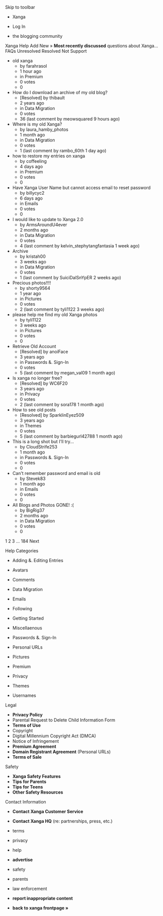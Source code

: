 Skip to toolbar

*   Xanga

*   Log In

*   the blogging community

Xanga Help Add New » **Most recently discussed** questions about Xanga… FAQs Unresolved Resolved Not Support

*   old xanga
    *   by farahrasol
    *   1 hour ago
    *   in Premium
    *   0 votes
    *   0
*   How do I download an archive of my old blog?
    *   \[Resolved\] by thibault
    *   2 years ago
    *   in Data Migration
    *   0 votes
    *   36 (last comment by meowsquared 9 hours ago)
*   Where is my old Xanga?
    *   by laura\_hamby\_photos
    *   1 month ago
    *   in Data Migration
    *   0 votes
    *   1 (last comment by rambo\_60th 1 day ago)
*   how to restore my entries on xanga
    *   by coffeeling
    *   4 days ago
    *   in Premium
    *   0 votes
    *   0
*   Have Xanga User Name but cannot access email to reset password
    *   by billycyc2
    *   6 days ago
    *   in Emails
    *   0 votes
    *   0
*   I would like to update to Xanga 2.0
    *   by ArmsAroundU4ever
    *   2 months ago
    *   in Data Migration
    *   0 votes
    *   4 (last comment by kelvin\_stephytangfantasia 1 week ago)
*   Archive
    *   by kristah00
    *   3 weeks ago
    *   in Data Migration
    *   0 votes
    *   1 (last comment by SuiciDalSnYpER 2 weeks ago)
*   Precious photos!!!!
    *   by shorty9564
    *   1 year ago
    *   in Pictures
    *   0 votes
    *   2 (last comment by tyli1122 3 weeks ago)
*   please help me find my old Xanga photos
    *   by tyli1122
    *   3 weeks ago
    *   in Pictures
    *   0 votes
    *   0
*   Retrieve Old Account
    *   \[Resolved\] by anoiFace
    *   3 years ago
    *   in Passwords &. Sign-In
    *   0 votes
    *   5 (last comment by megan\_val09 1 month ago)
*   Is xanga no longer free?
    *   \[Resolved\] by WC6F20
    *   3 years ago
    *   in Privacy
    *   0 votes
    *   2 (last comment by sora178 1 month ago)
*   How to see old posts
    *   \[Resolved\] by SparklinEyez509
    *   3 years ago
    *   in Themes
    *   0 votes
    *   5 (last comment by barbiegurl42788 1 month ago)
*   This is a long shot but I'll try...
    *   by CloudStrife253
    *   1 month ago
    *   in Passwords &. Sign-In
    *   0 votes
    *   0
*   Can't remember password and email is old
    *   by Stevek83
    *   1 month ago
    *   in Emails
    *   0 votes
    *   0
*   All Blogs and Photos GONE! :(
    *   by BigRig37
    *   2 months ago
    *   in Data Migration
    *   0 votes
    *   0

1 2 3 ... 184 Next

Help Categories

*   Adding &. Editing Entries
*   Avatars
*   Comments
*   Data Migration
*   Emails
*   Following
*   Getting Started
*   Miscellaenous

*   Passwords &. Sign-In
*   Personal URLs
*   Pictures
*   Premium
*   Privacy
*   Themes
*   Usernames

Legal

*   **Privacy Policy**
*   Parental Request to Delete Child Information Form
*   **Terms of Use**
*   Copyright
*   Digital Millennium Copyright Act (DMCA)
*   Notice of Infringement
*   **Premium Agreement**
*   **Domain Registrant Agreement** (Personal URLs)
*   **Terms of Sale**

Safety

*   **Xanga Safety Features**
*   **Tips for Parents**
*   **Tips for Teens**
*   **Other Safety Resources**

Contact Information

*   **Contact Xanga Customer Service**
*   **Contact Xanga HQ** (re: partnerships, press, etc.)

*   terms
*   privacy
*   help
*   **advertise**

*   safety
*   parents
*   law enforcement
*   **report inappropriate content**

*   **back to xanga frontpage »**